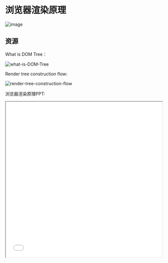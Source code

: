 # 浏览器渲染原理

![image](https://cdn.staticaly.com/gh/jonsam-ng/image-hosting@master/2022/image.4zfqwnh65tc0.webp)

## 资源

What is DOM Tree：

![what-is-DOM-Tree](https://cdn.staticaly.com/gh/jonsam-ng/image-hosting@master/2022/what-is-DOM-Tree.2qlqpxwm7wg0.webp)

Render tree construction flow:

![render-tree-construction-flow](https://cdn.staticaly.com/gh/jonsam-ng/image-hosting@master/2022/render-tree-construction-flow.3d5h9f2kiy00.webp)

浏览器渲染原理PPT:

<Iframe src="/browser-internal/index.html" height="500px" style="width: 100%" />

浏览器渲染原理PDF:

<Pdf src="/browser-internal/How Browsers Work Behind the scenes of modern web browsers.pdf" />

参考原文：

- [How browsers work](https://web.dev/howbrowserswork/)
